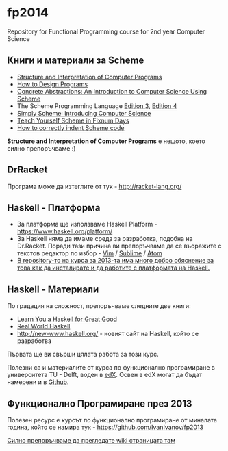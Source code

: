 fp2014
======

Repository for Functional Programming course for 2nd year Computer Science

## Книги и материали за Scheme

* [Structure and Interpretation of Computer Programs](http://mitpress.mit.edu/sicp/full-text/book/book.html)
* [How to Design Programs](http://www.htdp.org/)
* [Concrete Abstractions: An Introduction to Computer Science Using Scheme](https://gustavus.edu/+max/concrete-abstractions.html)
* The Scheme Programming Language [Edition 3](http://www.scheme.com/tspl3/), [Edition 4](http://www.scheme.com/tspl4/)
* [Simply Scheme: Introducing Computer Science](http://www.cs.berkeley.edu/~bh/ss-toc2.html)
* [Teach Yourself Scheme in Fixnum Days](http://www.ccs.neu.edu/home/dorai/t-y-scheme/t-y-scheme.html)
* [How to correctly indent Scheme code](http://community.schemewiki.org/?scheme-style)

**Structure and Interpretation of Computer Programs** е нещото, което силно препоръчваме :)

## DrRacket

Програма може да изтеглите от тук - http://racket-lang.org/

## Haskell - Платформа

* За платформа ще използваме Haskell Platform - https://www.haskell.org/platform/
* За Haskell няма да имаме среда за разработка, подобна на Dr.Racket. Поради тази причина ви препоръчваме да се въоражите с текстов редактор по избор - [Vim](http://en.wikipedia.org/wiki/Vim_%28text_editor%29) / [Sublime](http://www.sublimetext.com/3) / [Atom](https://atom.io/)
* [В repository-то на курса за 2013-та има много добро обяснение за това как да инсталирате и да работите с платформата на Haskell.](https://github.com/IvanIvanov/fp2013/wiki/%D0%98%D0%BD%D1%81%D1%82%D0%B0%D0%BB%D0%B0%D1%86%D0%B8%D1%8F-%D0%B8-%D1%80%D0%B0%D0%B1%D0%BE%D1%82%D0%B0-%D1%81-Haskell-Platform)

## Haskell - Материали

По градация на сложност, препоръчваме следните две книги:

* [Learn You a Haskell for Great Good](http://learnyouahaskell.com/chapters)
* [Real World Haskell](http://book.realworldhaskell.org/read/)
* http://new-www.haskell.org/ - новият сайт на Haskell, който се разработва

Първата ще ви свърши цялата работа за този курс.

Полезни са и материалите от курса по функционално програмиране в университета TU - Delft, воден в [edX](https://courses.edx.org/courses/DelftX/FP101x/3T2014/courseware/33fefb5c08d2476c864788aaba15ae7c/). Освен в edX могат да бъдат намерени и в [Github](https://github.com/fptudelft/FP101x-Content).

## Функционално Програмиране през 2013

Полезен ресурс е курсът по функционално програмиране от миналата година, който се намира тук - https://github.com/IvanIvanov/fp2013

[Силно препоръчваме да прегледате wiki страницата там](https://github.com/IvanIvanov/fp2013/wiki)
